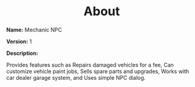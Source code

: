 <h1 style="text-align:center; font-size:2rem; font-weight:bold;">About</h1>

**Name:**
Mechanic NPC

**Version:**
1

**Description:**

Provides features such as Repairs damaged vehicles for a fee, Can customize vehicle paint jobs, Sells spare parts and upgrades, Works with car dealer garage system, and Uses simple NPC dialog.
